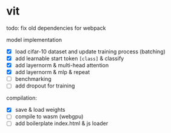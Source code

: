 # vit


todo: fix old dependencies for webpack

model implementation

- [x] load cifar-10 dataset and update training process (batching)
- [x] add learnable start token `[class]` & classify
- [x] add layernorm & multi-head attention
- [x] add layernorm & mlp & repeat
- [ ] benchmarking
- [ ] add dropout for training 

compilation:
- [x] save & load weights 
- [ ] compile to wasm (webgpu)
- [ ] add boilerplate index.html & js loader
